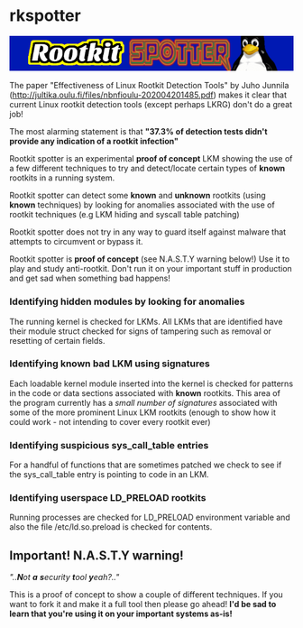 # rkspotter
![](rootkit-spotter-logo.png)    

The paper "Effectiveness of Linux Rootkit Detection Tools" by Juho Junnila (http://jultika.oulu.fi/files/nbnfioulu-202004201485.pdf) makes it clear that current Linux rootkit detection tools (except perhaps LKRG) don't do a great job!    

The most alarming statement is that __**"37.3% of detection tests didn't provide any indication of a rootkit infection"**__      

Rootkit spotter is an experimental **proof of concept** LKM showing the use of a few different techniques to try and detect/locate certain types of **known** rootkits in a running system.   

Rootkit spotter can detect some **known** and **unknown** rootkits (using **known** techniques) by looking for anomalies associated with the use of rootkit techniques (e.g LKM hiding and syscall table patching)  

Rootkit spotter does not try in any way to guard itself against malware that attempts to circumvent or bypass it. 

Rootkit spotter is **proof of concept** (see N.A.S.T.Y warning below!) Use it to play and study anti-rootkit. Don't run it on your important stuff in production and get sad when something bad happens!    

### Identifying hidden modules by looking for anomalies

The running kernel is checked for LKMs. All LKMs that are identified have their module struct checked for signs of tampering such as removal or resetting of certain fields. 

### Identifying known bad LKM using signatures    

Each loadable kernel module inserted into the kernel is checked for patterns in the code or data sections associated with **known** rootkits. This area of the program currently has a _small number of signatures_ associated with some of the more prominent Linux LKM rootkits (enough to show how it could work - not intending to cover every rootkit ever)     

### Identifying suspicious sys_call_table entries    

For a handful of functions that are sometimes patched we check to see if the sys_call_table entry is pointing to code in an LKM. 

### Identifying userspace LD_PRELOAD rootkits

Running processes are checked for LD_PRELOAD environment variable and also the file /etc/ld.so.preload is checked for contents. 

## Important! N.A.S.T.Y warning! 

_"..**N**ot **a** **s**ecurity **t**ool **y**eah?.."_

This is a proof of concept to show a couple of different techniques. If you want to fork it and make it a full tool then please go ahead! **I'd be sad to learn that you're using it on your important systems as-is!** 
